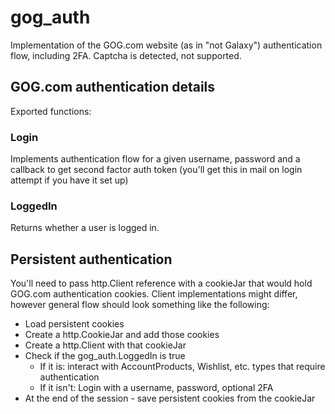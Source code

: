 # gog_auth

Implementation of the GOG.com website (as in "not Galaxy") authentication flow, including 2FA. Captcha is detected, not supported.

## GOG.com authentication details

Exported functions:

### Login

Implements authentication flow for a given username, password and a callback to get second factor auth token (you'll get this in mail on login attempt if you have it set up) 

### LoggedIn 

Returns whether a user is logged in.

## Persistent authentication

You'll need to pass http.Client reference with a cookieJar that would hold GOG.com authentication
cookies. Client implementations might differ, however general flow should look something like the
following:

- Load persistent cookies
- Create a http.CookieJar and add those cookies
- Create a http.Client with that cookieJar
- Check if the gog_auth.LoggedIn is true
    - If it is: interact with AccountProducts, Wishlist, etc. types that require authentication
    - If it isn't: Login with a username, password, optional 2FA
- At the end of the session - save persistent cookies from the cookieJar